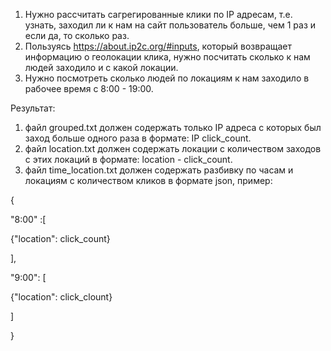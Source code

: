 1. Нужно рассчитать сагрегированные клики по IP адресам, т.е. узнать, заходил ли к нам на сайт пользователь больше, чем 1 раз и если да, то сколько раз. 
2. Пользуясь https://about.ip2c.org/#inputs, который возвращает информацию о геолокации клика, нужно посчитать сколько к нам людей заходило и с какой локации. 
3. Нужно посмотреть сколько людей по локациям к нам заходило в рабочее время с 8:00 - 19:00.

Результат:

1. файл grouped.txt должен содержать только IP адреса с которых был заход больше одного раза в формате: IP click_count.
2. файл location.txt должен содержать локации с количеством заходов с этих локаций в формате: location - click_count.
3. файл time_location.txt должен содержать разбивку по часам и локациям с количеством кликов в формате json, пример:
  
{
  
"8:00" :[
  
{"location": click_count}
  
],
  
"9:00": [
  
{"location": click_clount}
 
]
  
}
